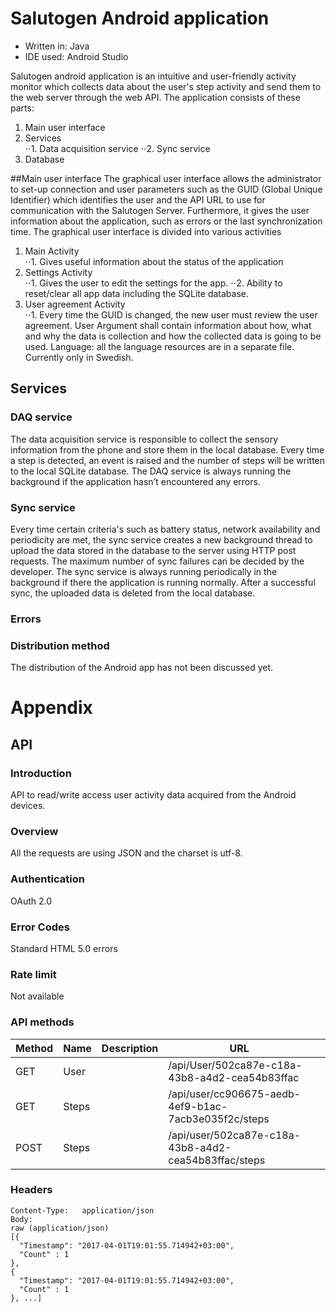 # Salutogen Android application
* Written in: Java
* IDE used: Android Studio

Salutogen android application is an intuitive and user-friendly activity monitor which collects data about the user's step activity and send them to the web server through the web API. 
The application consists of these parts: 
1.	Main user interface
2.	Services  
⋅⋅1. Data acquisition service
⋅⋅2.	Sync service
3.	Database

##Main user interface
The graphical user interface allows the administrator to set-up connection and user parameters such as the GUID (Global Unique Identifier) which identifies the user and the API URL to use for communication with the Salutogen Server.  Furthermore, it gives the user information about the application, such as errors or the last synchronization time. 
The graphical user interface is divided into various activities
1.	Main Activity  
⋅⋅1.	Gives useful information about the status of the application
2.	Settings Activity  
⋅⋅1.	Gives the user to edit the settings for the app. 
⋅⋅2.	Ability to reset/clear all app data including the SQLite database.  
3.	User agreement Activity  
⋅⋅1.	Every time the GUID is changed, the new user must review the user agreement. User Argument shall contain information about how, what and why the data is collection and how the collected data is going to be used. 
Language: all the language resources are in a separate file. Currently only in Swedish. 

## Services
### DAQ service
The data acquisition service is responsible to collect the sensory information from the phone and store them in the local database. Every time a step is detected, an event is raised and the number of steps will be written to the local SQLite database. 
The DAQ service is always running the background if the application hasn’t encountered any errors. 

### Sync service
Every time certain criteria's such as battery status, network availability and periodicity are met, the sync service creates a new background thread to upload the data stored in the database to the server using HTTP post requests. The maximum number of sync failures can be decided by the developer. The sync service is always running periodically in the background if there the application is running normally. 
After a successful sync, the uploaded data is deleted from the local database.

### Errors

### Distribution method
The distribution of the Android app has not been discussed yet. 

# Appendix
## API
### Introduction
API to read/write access user activity data acquired from the Android devices.

### Overview
All the requests are using JSON and the charset is utf-8.

### Authentication
OAuth 2.0

### Error Codes
Standard HTML 5.0 errors

### Rate limit
Not available

### API methods
| Method  | Name  | Description  | URL  |   |
|---|---|---|---|---|
| GET  | User  |   |  /api/User/502ca87e-c18a-43b8-a4d2-cea54b83ffac |   |
| GET  | Steps  |   | /api/user/cc906675-aedb-4ef9-b1ac-7acb3e035f2c/steps  |   |
| POST | Steps  |   | /api/user/502ca87e-c18a-43b8-a4d2-cea54b83ffac/steps |  |


### Headers
```
Content-Type:	application/json
Body:
raw (application/json)
[{
  "Timestamp": "2017-04-01T19:01:55.714942+03:00", 
  "Count" : 1
},
{
  "Timestamp": "2017-04-01T19:01:55.714942+03:00", 
  "Count" : 1
}, ...]
```
